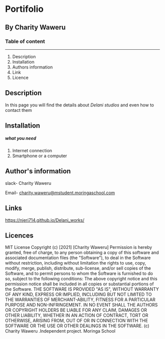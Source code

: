 # Portifolio

## By Charity Waweru

### Table of content 
----
 1. Description
 2. Installation
 3. Authors information
 4. Link
 5. Licence
 
 ## Description 
 In this page you will find the details about *Delani studios* and even how to contact them

 ## Installation
 ##### *what you need*
   1. Internet connection
   2. Smartphone or a computer

## Author's information
slack- Charity Waweru

Email- charity.waweru@mstudent.moringaschool.com

## Links
https://njeri714.github.io/Delani_works/

## Licences
MIT License
Copyright (c)    [2021]    [Charity Waweru]
Permission is hereby granted, free of charge, to any person obtaining a copy
of this software and associated documentation files (the "Software"), to deal
in the Software without restriction, including without limitation the rights
to use, copy, modify, merge, publish, distribute, sub-license, and/or sell
copies of the Software, and to permit persons to whom the Software is
furnished to do so, subject to the following conditions:
The above copyright notice and this permission notice shall be included in all
copies or substantial portions of the Software.
THE SOFTWARE IS PROVIDED "AS IS", WITHOUT WARRANTY OF ANY KIND, EXPRESS OR
IMPLIED, INCLUDING BUT NOT LIMITED TO THE WARRANTIES OF MERCHANT-ABILITY,
FITNESS FOR A PARTICULAR PURPOSE AND NON-INFRINGEMENT. IN NO EVENT SHALL THE
AUTHORS OR COPYRIGHT HOLDERS BE LIABLE FOR ANY CLAIM, DAMAGES OR OTHER
LIABILITY, WHETHER IN AN ACTION OF CONTRACT, TORT OR OTHERWISE, ARISING FROM,
OUT OF OR IN CONNECTION WITH THE SOFTWARE OR THE USE OR OTHER DEALINGS IN THE
SOFTWARE.  (c) Charity Waweru .Independent project. Moringa School